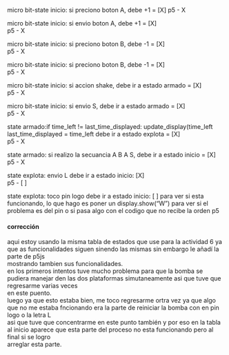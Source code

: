 micro bit-state inicio: si preciono boton A, debe +1 = [X]
p5  -  X

micro bit-state inicio: si envio boton A, debe +1 = [X]  
p5  -  X

micro bit-state inicio: si preciono boton B, debe -1 = [X]  
p5  -  X

micro bit-state inicio: si preciono boton B, debe -1 = [X]  
p5  -  X

micro bit-state inicio: si accion shake, debe ir a estado armado = [X]  
p5  -  X

micro bit-state inicio: si envio S, debe ir a estado armado = [X]  
p5  -  X

state armado:if time_left != last_time_displayed: update_display(time_left last_time_displayed = time_left debe ir a estado explota = [X]  
p5   -  X

state armado: si realizo la secuancia A B A S, debe ir a estado inicio = [X]  
p5   -  X

state explota: envio L debe ir a estado inicio: [X]  
p5   -  [ ]

state explota: toco pin logo debe ir a estado inicio: [ ] para ver si esta funcionando, lo que hago es poner un display.show(“W”) para ver si el problema es del pin
o si pasa algo con el codigo que no recibe la orden
p5  

#### corrección  
aqui estoy usando la misma tabla de estados que use para la actividad 6 ya que as funcionalidades siguen sinendo las mismas sin embargo le añadí la parte de p5js  
mostrando tambien sus funcionalidades.  
en los primeros intentos tuve mucho problema para que la bomba se pudiera manejar den las dos plataformas simutaneamente asi que tuve que regresarme varias veces  
en este puento.  
luego ya que esto estaba bien, me toco regresarme ortra vez ya que algo que no me estaba fncionando era la parte de reiniciar la bomba con en pin logo o la letra L  
asi que tuve que concentrarme en este punto también y por eso en la tabla al inicio aparece que esta parte del proceso no esta funcionando pero al final si se logro   
arreglar esta parte.  
